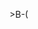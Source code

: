 \>B-(

<!---
mojtabavahidinasab/mojtabavahidinasab is a ✨ special ✨ repository because its `README.md` (this file) appears on your GitHub profile.
You can click the Preview link to take a look at your changes.
--->
